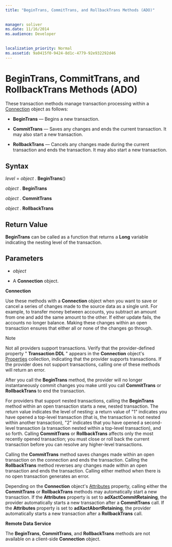 ```yaml
---
title: "BeginTrans, CommitTrans, and RollbackTrans Methods (ADO)"
  
  
manager: soliver
ms.date: 11/16/2014
ms.audience: Developer
 
  
localization_priority: Normal
ms.assetid: 9a0415f0-9424-8d1c-4779-92e932292d46
---
```


# BeginTrans, CommitTrans, and RollbackTrans Methods (ADO)

These transaction methods manage transaction processing within a [Connection](connection-object-ado.md) object as follows: 
  
- **BeginTrans** — Begins a new transaction. 
    
- **CommitTrans** — Saves any changes and ends the current transaction. It may also start a new transaction. 
    
- **RollbackTrans** — Cancels any changes made during the current transaction and ends the transaction. It may also start a new transaction. 
    
## Syntax

 *level*  =  *object*  . **BeginTrans**()
  
 *object*  . **BeginTrans**
  
 *object*  . **CommitTrans**
  
 *object*  . **RollbackTrans**
  
## Return Value

 **BeginTrans** can be called as a function that returns a **Long** variable indicating the nesting level of the transaction. 
  
## Parameters

-  *object* 
    
- A **Connection** object. 
    
 **Connection**
  
Use these methods with a **Connection** object when you want to save or cancel a series of changes made to the source data as a single unit. For example, to transfer money between accounts, you subtract an amount from one and add the same amount to the other. If either update fails, the accounts no longer balance. Making these changes within an open transaction ensures that either all or none of the changes go through. 
  
> [!NOTE]
> Not all providers support transactions. Verify that the provider-defined property " **Transaction DDL** " appears in the **Connection** object's [Properties](properties-collection-ado.md) collection, indicating that the provider supports transactions. If the provider does not support transactions, calling one of these methods will return an error. 
  
After you call the **BeginTrans** method, the provider will no longer instantaneously commit changes you make until you call **CommitTrans** or **RollbackTrans** to end the transaction. 
  
For providers that support nested transactions, calling the **BeginTrans** method within an open transaction starts a new, nested transaction. The return value indicates the level of nesting: a return value of "1" indicates you have opened a top-level transaction (that is, the transaction is not nested within another transaction), "2" indicates that you have opened a second-level transaction (a transaction nested within a top-level transaction), and so forth. Calling **CommitTrans** or **RollbackTrans** affects only the most recently opened transaction; you must close or roll back the current transaction before you can resolve any higher-level transactions. 
  
Calling the **CommitTrans** method saves changes made within an open transaction on the connection and ends the transaction. Calling the **RollbackTrans** method reverses any changes made within an open transaction and ends the transaction. Calling either method when there is no open transaction generates an error. 
  
Depending on the **Connection** object's [Attributes](attributes-property-ado.md) property, calling either the **CommitTrans** or **RollbackTrans** methods may automatically start a new transaction. If the **Attributes** property is set to **adXactCommitRetaining**, the provider automatically starts a new transaction after a **CommitTrans** call. If the **Attributes** property is set to **adXactAbortRetaining**, the provider automatically starts a new transaction after a **RollbackTrans** call. 
  
 **Remote Data Service**
  
The **BeginTrans**, **CommitTrans**, and **RollbackTrans** methods are not available on a client-side **Connection** object. 
  

